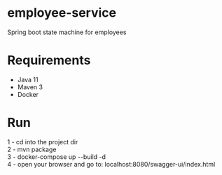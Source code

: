 # employee-service
Spring boot state machine for employees

# Requirements
- Java 11
- Maven 3
- Docker

# Run

1 - cd into the project dir </br>
2 - mvn package </br>
3 - docker-compose up --build -d </br>
4 - open your browser and go to: localhost:8080/swagger-ui/index.html
